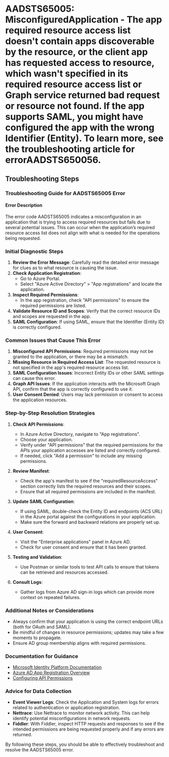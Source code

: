 
# AADSTS65005: MisconfiguredApplication - The app required resource access list doesn't contain apps discoverable by the resource, or the client app has requested access to resource, which wasn't specified in its required resource access list or Graph service returned bad request or resource not found. If the app supports SAML, you might have configured the app with the wrong Identifier (Entity). To learn more, see the troubleshooting article for errorAADSTS650056.


## Troubleshooting Steps
### Troubleshooting Guide for AADSTS65005 Error

#### Error Description
The error code AADSTS65005 indicates a misconfiguration in an application that is trying to access required resources but fails due to several potential issues. This can occur when the application’s required resource access list does not align with what is needed for the operations being requested.

### Initial Diagnostic Steps
1. **Review the Error Message**: Carefully read the detailed error message for clues as to what resource is causing the issue.
2. **Check Application Registration**:
   - Go to Azure Portal.
   - Select "Azure Active Directory" > "App registrations" and locate the application.
3. **Inspect Required Permissions**:
   - In the app registration, check "API permissions" to ensure the required permissions are listed.
4. **Validate Resource ID and Scopes**: Verify that the correct resource IDs and scopes are requested in the app.
5. **SAML Configuration**: If using SAML, ensure that the Identifier (Entity ID) is correctly configured.

### Common Issues that Cause This Error
1. **Misconfigured API Permissions**: Required permissions may not be granted to the application, or there may be a mismatch.
2. **Missing Resource in Required Access List**: The requested resource is not specified in the app's required resource access list.
3. **SAML Configuration Issues**: Incorrect Entity IDs or other SAML settings can cause this error.
4. **Graph API Issues**: If the application interacts with the Microsoft Graph API, confirm that the app is correctly configured to use it.
5. **User Consent Denied**: Users may lack permission or consent to access the application resources.
  
### Step-by-Step Resolution Strategies
1. **Check API Permissions**:
   - In Azure Active Directory, navigate to "App registrations".
   - Choose your application.
   - Verify under "API permissions" that the required permissions for the APIs your application accesses are listed and correctly configured.
   - If needed, click "Add a permission" to include any missing permissions.

2. **Review Manifest**:
   - Check the app's manifest to see if the "requiredResourceAccess" section correctly lists the required resources and their scopes.
   - Ensure that all required permissions are included in the manifest.

3. **Update SAML Configuration**:
   - If using SAML, double-check the Entity ID and endpoints (ACS URL) in the Azure portal against the configurations in your application.
   - Make sure the forward and backward relations are properly set up.

4. **User Consent**:
   - Visit the "Enterprise applications" panel in Azure AD.
   - Check for user consent and ensure that it has been granted.

5. **Testing and Validation**:
   - Use Postman or similar tools to test API calls to ensure that tokens can be retrieved and resources accessed.

6. **Consult Logs**:
   - Gather logs from Azure AD sign-in logs which can provide more context on repeated failures.

### Additional Notes or Considerations
- Always confirm that your application is using the correct endpoint URLs (both for OAuth and SAML).
- Be mindful of changes in resource permissions; updates may take a few moments to propagate.
- Ensure AD group membership aligns with required permissions.

### Documentation for Guidance
- [Microsoft Identity Platform Documentation](https://docs.microsoft.com/en-us/azure/active-directory/develop/)
- [Azure AD App Registration Overview](https://docs.microsoft.com/en-us/azure/active-directory/develop/quickstart-register-app)
- [Configuring API Permissions](https://docs.microsoft.com/en-us/azure/active-directory/develop/v2-permissions-and-consent)

### Advice for Data Collection
- **Event Viewer Logs**: Check the Application and System logs for errors related to authentication or application registration.
- **Nettrace**: Use Nettrace to monitor network activity. This can help identify potential misconfigurations in network requests.
- **Fiddler**: With Fiddler, inspect HTTP requests and responses to see if the intended permissions are being requested properly and if any errors are returned.

By following these steps, you should be able to effectively troubleshoot and resolve the AADSTS65005 error.
